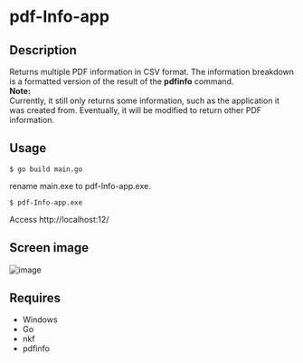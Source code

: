 # pdf-Info-app 

## Description  
Returns multiple PDF information in CSV format. The information breakdown is a formatted version of the result of the **pdfinfo** command.  
**Note:**  
Currently, it still only returns some information, such as the application it was created from. Eventually, it will be modified to return other PDF information.  

## Usage  
```
$ go build main.go
```
rename main.exe to pdf-Info-app.exe.
```
$ pdf-Info-app.exe
```

Access http://localhost:12/

## Screen image  
![image](https://user-images.githubusercontent.com/10069642/86309932-d0d4b900-bc57-11ea-8a7a-f63ea82e4ed6.png)  

## Requires  
- Windows
- Go
- nkf
- pdfinfo
